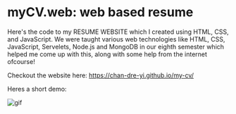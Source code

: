 # myCV.web: web based resume
Here's the code to my RESUME WEBSITE which I created using HTML, CSS, and JavaScript. We were taught various web technologies like HTML, CSS, JavaScript, Servelets, Node.js and MongoDB in our eighth semester which helped me come up with this, along with some help from the internet ofcourse!

Checkout the website here: https://chan-dre-yi.github.io/my-cv/

Heres a short demo:

![gif](https://user-images.githubusercontent.com/88923015/231453833-af4dee5d-1f03-4517-96cf-eec40fa164e6.gif)
